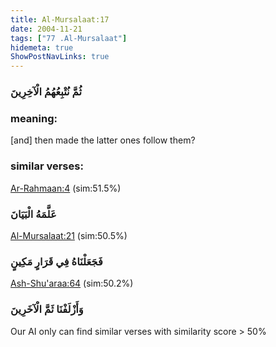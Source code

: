 ```yaml
---
title: Al-Mursalaat:17
date: 2004-11-21
tags: ["77 .Al-Mursalaat"]
hidemeta: true 
ShowPostNavLinks: true 
---
```

### ثُمَّ نُتْبِعُهُمُ الْآخِرِينَ
### meaning: 
[and] then made the latter ones follow them?
### similar verses: 

[Ar-Rahmaan:4](/55/4) (sim:51.5%)

### عَلَّمَهُ الْبَيَانَ

[Al-Mursalaat:21](/77/21) (sim:50.5%)

### فَجَعَلْنَاهُ فِي قَرَارٍ مَكِينٍ

[Ash-Shu'araa:64](/26/64) (sim:50.2%)

### وَأَزْلَفْنَا ثَمَّ الْآخَرِينَ

Our AI only can find similar verses with similarity score > 50% 

